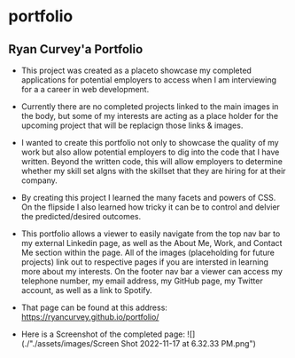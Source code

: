 # portfolio

## Ryan Curvey'a Portfolio

* This project was created as a placeto showcase my completed applications for potential employers to access when I am interviewing for a a career in web development.

* Currently there are no completed projects linked to the main images in the body, but some of my interests are acting as a place holder for the upcoming project that will be replacign those links & images.

* I wanted to create this portfolio not only to showcase the quality of my work but also allow potential employers to dig into the code that I have written. Beyond the written code, this will allow employers to determine whether my skill set algns with the skillset that they are hiring for at their company.

* By creating this project I learned the many facets and powers of CSS. On the flipside I also learned how tricky it can be to control and delvier the predicted/desired outcomes.

* This portfolio allows a viewer to easily navigate from the top nav bar to my external Linkedin page, as well as the About Me, Work, and Contact Me section within the page. All of the images (placeholding for future projects) link out to respective pages if you are intersted in learning more about my interests. On the footer nav bar a viewer can access my telephone number, my email address, my GitHub page, my Twitter account, as well as a link to Spotify.

* That page can be found at this address: https://ryancurvey.github.io/portfolio/

* Here is a Screenshot of the completed page:
![](./"./assets/images/Screen Shot 2022-11-17 at 6.32.33 PM.png")